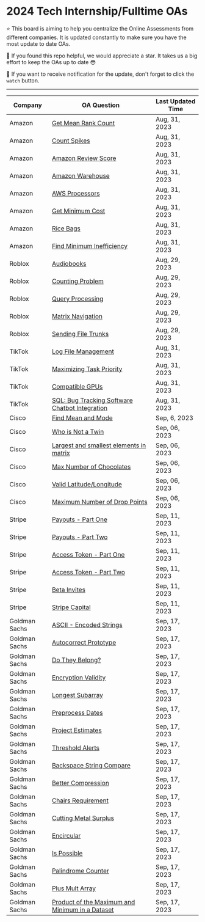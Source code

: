 # 2024 Tech Internship/Fulltime OAs

⭐️ This board is aiming to help you centralize the Online Assessments from different companies. It is updated constantly to make sure you have the most update to date OAs.

🙏 If you found this repo helpful, we would appreciate a star. It takes us a big effort to keep the OAs up to date 😳

🔔 If you want to receive notification for the update, don't forget to click the `watch` button.

---

| Company | OA Question | Last Updated Time |
| --- | --- | --- |
| Amazon | [Get Mean Rank Count](https://fastprep.gitbook.io/amazon-2024-oa/2023-june-aug/get-mean-rank-count-or-intern) | Aug, 31, 2023 |
| Amazon | [Count Spikes](https://fastprep.gitbook.io/amazon-2024-oa/2023-june-aug/count-spikes) | Aug, 31, 2023 |
| Amazon | [Amazon Review Score](https://fastprep.gitbook.io/amazon-2024-oa/2023-june-aug/amazon-review-score) | Aug, 31, 2023 |
| Amazon | [Amazon Warehouse](https://fastprep.gitbook.io/amazon-2024-oa/2023-june-aug/amazon-warehouse) | Aug, 31, 2023 |
| Amazon | [AWS Processors](https://fastprep.gitbook.io/amazon-2024-oa/2023-june-aug/aws-processors) | Aug, 31, 2023 |
| Amazon | [Get Minimum Cost](https://fastprep.gitbook.io/amazon-2024-oa/2023-june-aug/get-minimum-cost) | Aug, 31, 2023 |
| Amazon | [Rice Bags](https://fastprep.gitbook.io/amazon-2024-oa/2023-june-aug/rice-bags) | Aug, 31, 2023 |
| Amazon | [Find Minimum Inefficiency](https://fastprep.gitbook.io/amazon-2024-oa/2023-june-aug/find-minimum-inefficiency) | Aug, 31, 2023 |
| Roblox | [Audiobooks](https://fastprep.gitbook.io/roblox-2024-oa/) | Aug, 29, 2023 |
| Roblox | [Counting Problem](https://fastprep.gitbook.io/roblox-2024-oa/counting-problem-or-ng) | Aug, 29, 2023 |
| Roblox | [Query Processing](https://fastprep.gitbook.io/roblox-2024-oa/query-processing-or-ng) | Aug, 29, 2023 |
| Roblox | [Matrix Navigation](https://fastprep.gitbook.io/roblox-2024-oa/matrix-navigation-or-intern) | Aug, 29, 2023 |
| Roblox | [Sending File Trunks](https://fastprep.gitbook.io/roblox-2024-oa/sending-file-trunks-or-intern) | Aug, 29, 2023 |
| TikTok | [Log File Management](https://fastprep.gitbook.io/tiktok-2024-oa/) | Aug, 31, 2023 |
| TikTok | [Maximizing Task Priority](https://fastprep.gitbook.io/tiktok-2024-oa/maximizing-task-priority-or-ng) | Aug, 31, 2023 |
| TikTok | [Compatible GPUs](https://fastprep.gitbook.io/tiktok-2024-oa/compatible-gpus-or-ng) | Aug, 31, 2023 |
| TikTok | [SQL: Bug Tracking Software Chatbot Integration](https://fastprep.gitbook.io/tiktok-2024-oa/sql-bug-tracking-software-chatbot-integration-or-intern) | Aug, 31, 2023 |
| Cisco | [Find Mean and Mode](https://fastprep.gitbook.io/cisco-2024-oa/) | Sep, 6, 2023 |
| Cisco | [Who is Not a Twin](https://fastprep.gitbook.io/cisco-2024-oa/who-is-not-a-twin-or-intern) | Sep, 06, 2023 |
| Cisco | [Largest and smallest elements in matrix](https://fastprep.gitbook.io/cisco-2024-oa/largest-and-smallest-elements-in-matrix-or-intern) | Sep, 06, 2023 |
| Cisco | [Max Number of Chocolates](https://fastprep.gitbook.io/cisco-2024-oa/max-number-of-chocolates-or-intern) | Sep, 06, 2023 |
| Cisco | [Valid Latitude/Longitude](https://fastprep.gitbook.io/cisco-2024-oa/valid-latitude-longitude-or-intern) | Sep, 06, 2023 |
| Cisco | [Maximum Number of Drop Points](https://fastprep.gitbook.io/cisco-2024-oa/maximum-number-of-drop-points-or-intern) | Sep, 06, 2023 |
| Stripe | [Payouts - Part One](https://fastprep.gitbook.io/stripe-2024-oa/) | Sep, 11, 2023 |
| Stripe | [Payouts - Part Two](https://fastprep.gitbook.io/stripe-2024-oa/payouts-part-two-or-intern) | Sep, 11, 2023 |
| Stripe | [Access Token - Part One](https://fastprep.gitbook.io/stripe-2024-oa/access-token-part-one-or-intern) | Sep, 11, 2023 |
| Stripe | [Access Token - Part Two](https://fastprep.gitbook.io/stripe-2024-oa/access-token-part-two-or-intern) | Sep, 11, 2023 |
| Stripe | [Beta Invites](https://fastprep.gitbook.io/stripe-2024-oa/beta-invites-or-ng) | Sep, 11, 2023 |
| Stripe | [Stripe Capital](https://fastprep.gitbook.io/stripe-2024-oa/stripe-capital-or-ng) | Sep, 11, 2023 |
| Goldman Sachs | [ASCII - Encoded Strings](https://fastprep.gitbook.io/goldman-sachs-2024-oa/) | Sep, 17, 2023 |
| Goldman Sachs | [Autocorrect Prototype](https://fastprep.gitbook.io/goldman-sachs-2024-oa/autocorrect-prototype-or-ng-and-intern) | Sep, 17, 2023 |
| Goldman Sachs | [Do They Belong?](https://fastprep.gitbook.io/goldman-sachs-2024-oa/do-they-belong-or-ng-and-intern) | Sep, 17, 2023 |
| Goldman Sachs | [Encryption Validity](https://fastprep.gitbook.io/goldman-sachs-2024-oa/encryption-validity-or-ng-and-intern) | Sep, 17, 2023 |
| Goldman Sachs | [Longest Subarray](https://fastprep.gitbook.io/goldman-sachs-2024-oa/longest-subarray-or-ng-and-intern) | Sep, 17, 2023 |
| Goldman Sachs | [Preprocess Dates](https://fastprep.gitbook.io/goldman-sachs-2024-oa/preprocess-dates-or-ng-and-intern) | Sep, 17, 2023 |
| Goldman Sachs | [Project Estimates](https://fastprep.gitbook.io/goldman-sachs-2024-oa/project-estimates-or-ng-and-intern) | Sep, 17, 2023 |
| Goldman Sachs | [Threshold Alerts](https://fastprep.gitbook.io/goldman-sachs-2024-oa/threshold-alerts-or-ng-and-intern) | Sep, 17, 2023 |
| Goldman Sachs | [Backspace String Compare](https://fastprep.gitbook.io/goldman-sachs-2024-oa/backspace-string-compare-or-ng) | Sep, 17, 2023 |
| Goldman Sachs | [Better Compression](https://fastprep.gitbook.io/goldman-sachs-2024-oa/better-compression-or-ng) | Sep, 17, 2023 |
| Goldman Sachs | [Chairs Requirement](https://fastprep.gitbook.io/goldman-sachs-2024-oa/chairs-requirement-or-ng) | Sep, 17, 2023 |
| Goldman Sachs | [Cutting Metal Surplus](https://fastprep.gitbook.io/goldman-sachs-2024-oa/cutting-metal-surplus-or-ng) | Sep, 17, 2023 |
| Goldman Sachs | [Encircular](https://fastprep.gitbook.io/goldman-sachs-2024-oa/encircular-or-ng) | Sep, 17, 2023 |
| Goldman Sachs | [Is Possible](https://fastprep.gitbook.io/goldman-sachs-2024-oa/is-possible-or-ng) | Sep, 17, 2023 |
| Goldman Sachs | [Palindrome Counter](https://fastprep.gitbook.io/goldman-sachs-2024-oa/palindrome-counter-or-ng) | Sep, 17, 2023 |
| Goldman Sachs | [Plus Mult Array](https://fastprep.gitbook.io/goldman-sachs-2024-oa/plus-mult-array-or-ng) | Sep, 17, 2023 |
| Goldman Sachs | [Product of the Maximum and Minimum in a Dataset](https://fastprep.gitbook.io/goldman-sachs-2024-oa/product-of-the-maximum-and-minimum-in-a-dataset-or-ng) | Sep, 17, 2023 |

